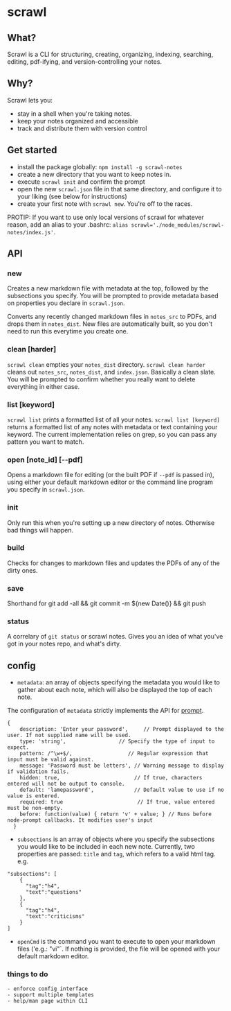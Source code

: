 # scrawl

## What?
Scrawl is a CLI for structuring, creating, organizing, indexing, searching, editing, pdf-ifying, and version-controlling your notes.

## Why?

Scrawl lets you:

- stay in a shell when you're taking notes.
- keep your notes organized and accessible
- track and distribute them with version control

## Get started

- install the package globally: `npm install -g scrawl-notes` 
- create a new directory that you want to keep notes in.
- execute `scrawl init` and confirm the prompt
- open the new `scrawl.json` file in that same directory, and configure it to your liking (see below for instructions)
- create your first note with `scrawl new`. You're off to the races.

PROTIP: If you want to use only local versions of scrawl for whatever reason, add an alias to your .bashrc: `alias scrawl='./node_modules/scrawl-notes/index.js'`.
## API

### new
Creates a new markdown file with metadata at the top, followed by the subsections you specify. You will be prompted to provide metadata based on properties you declare in `scrawl.json`.

Converts any recently changed markdown files in `notes_src` to PDFs, and drops them in `notes_dist`. New files are automatically built, so you don't need to run this everytime you create one.

### clean [harder]
`scrawl clean` empties your `notes_dist` directory. `scrawl clean harder` cleans out `notes_src`, `notes_dist`, and `index.json`. Basically a clean slate. You will be prompted to confirm whether you really want to delete everything in either case.

### list [keyword]
`scrawl list` prints a formatted list of all your notes. `scrawl list [keyword]` returns a formatted list of any notes with metadata or text containing your keyword. The current implementation relies on grep, so you can pass any pattern you want to match.

### open [note_id] [--pdf]
Opens a markdown file for editing (or the built PDF if `--pdf` is passed in), using either your default markdown editor or the command line program you specify in `scrawl.json`.

### init 
Only run this when you're setting up a new directory of notes. Otherwise bad things will happen.

### build
Checks for changes to markdown files and updates the PDFs of any of the dirty ones. 

### save
Shorthand for git add -all && git commit -m ${new Date()} && git push

### status
A correlary of `git status` or scrawl notes. Gives you an idea of what you've got in your notes repo, and what's dirty. 

## config

- `metadata`: an array of objects specifying the metadata you would like to gather about each note, which will also be displayed the top of each note. 

The configuration of `metadata` strictly implements the API for [prompt](https://www.npmjs.com/package/prompt). 

```
{
    description: 'Enter your password',     // Prompt displayed to the user. If not supplied name will be used. 
    type: 'string',                 // Specify the type of input to expect. 
    pattern: /^\w+$/,                  // Regular expression that input must be valid against. 
    message: 'Password must be letters', // Warning message to display if validation fails. 
    hidden: true,                        // If true, characters entered will not be output to console. 
    default: 'lamepassword',             // Default value to use if no value is entered. 
    required: true                        // If true, value entered must be non-empty. 
    before: function(value) { return 'v' + value; } // Runs before node-prompt callbacks. It modifies user's input 
  }
```

- `subsections` is an array of objects where you specify the subsections you would like to be included in each new note. Currently, two properties are passed: `title` and `tag`, which refers to a valid html tag. 
e.g.
```
"subsections": [
    {
      "tag":"h4",
      "text":"questions"
    },
    {
      "tag":"h4",
      "text":"criticisms"
    }
]
```
- `openCmd` is the command you want to execute to open your markdown files ('e.g.: "vi"`. If nothing is provided, the file will be opened with your default markdown editor.

### things to do
    - enforce config interface
    - support multiple templates
    - help/man page within CLI
